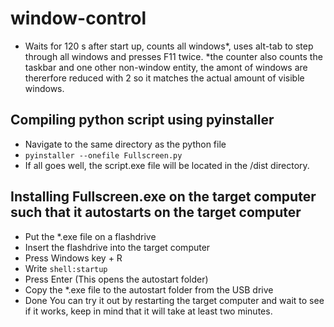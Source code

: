# window-control
- Waits for 120 s after start up, counts all windows*, uses alt-tab to step through all windows and presses F11 twice.
*the counter also counts the taskbar and one other non-window entity, the amont of windows are thererfore reduced with 2 so it matches the actual amount of visible windows.

## Compiling python script using pyinstaller
- Navigate to the same directory as the python file
- ```pyinstaller --onefile Fullscreen.py```
- If all goes well, the script.exe file will be located in the /dist directory. 

## Installing Fullscreen.exe on the target computer such that it autostarts on the target computer
- Put the *.exe file on a flashdrive
- Insert the flashdrive into the target computer
- Press Windows key + R
- Write ```shell:startup```
- Press Enter (This opens the autostart folder)
- Copy the *.exe file to the autostart folder from the USB drive
- Done
You can try it out by restarting the target computer and wait to see if it works, keep in mind that it will take at least two minutes.
